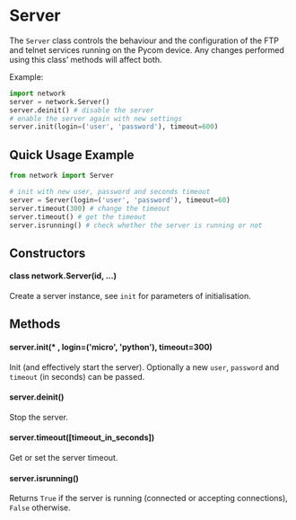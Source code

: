 # Server

The `Server` class controls the behaviour and the configuration of the FTP and telnet services running on the Pycom device. Any changes performed using this class’ methods will affect both.

Example:

```python
import network
server = network.Server()
server.deinit() # disable the server
# enable the server again with new settings
server.init(login=('user', 'password'), timeout=600)
```

## Quick Usage Example

```python
from network import Server

# init with new user, password and seconds timeout
server = Server(login=('user', 'password'), timeout=60)
server.timeout(300) # change the timeout
server.timeout() # get the timeout
server.isrunning() # check whether the server is running or not
```

## Constructors

#### class network.Server\(id, ...)

Create a server instance, see `init` for parameters of initialisation.

## Methods

#### server.init\(\* , login=\('micro', 'python'), timeout=300)

Init \(and effectively start the server). Optionally a new `user`, `password` and `timeout` \(in seconds) can be passed.

#### server.deinit\()

Stop the server.

#### server.timeout\(\[timeout\_in\_seconds\])

Get or set the server timeout.

#### server.isrunning\()

Returns `True` if the server is running \(connected or accepting connections), `False` otherwise.

